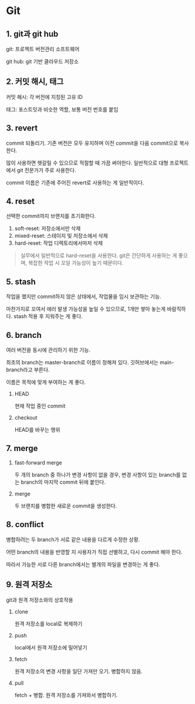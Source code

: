 # Git

## 1. git과 git hub

git: 프로젝트 버전관리 소프트웨어

git hub: git 기반 클라우드 저장소

## 2. 커밋 해시, 태그

커밋 해시: 각 버전에 지칭된 고유 ID

태그: 포스트잇과 비슷한 역할, 보통 버전 번호를 붙임

## 3. revert

commit 되돌리기. 기존 버전은 모두 유지하며 이전 commit을 다음 commit으로 복사한다. 


많이 사용하면 헷갈릴 수 있으므로 적절할 때 가끔 써야한다. 일반적으로 대형 프로젝트에서 git 전문가가 주로 사용한다.

commit 이름은 기존에 주어진 revert로 사용하는 게 일반적이다.

## 4. reset

선택한 commit까지 브랜치를 초기화한다.

1. soft-reset: 저장소에서만 삭제
2. mixed-reset: 스테이지 및 저장소에서 삭제
3. hard-reset: 작업 디렉토리에서마저 삭제

> 실무에서 일반적으로 hard-reset을 사용한다. git은 간단하게 사용하는 게 좋으며, 복잡한 작업 시 꼬일 가능성이 높기 때문이다.

## 5. stash

작업을 했지만 commit하지 않은 상태에서, 작업물을 임시 보관하는 기능.

마찬가지로 꼬여서 에러 발생 가능성을 높일 수 있으므로, 1개만 쌓아 놓는게 바람직하다. stash 적용 후 지워주는 게 좋다.

## 6. branch

여러 버전을 동시에 관리하기 위한 기능.

최초의 branch는 master-branch로 이름이 정해져 있다. 깃허브에서는 main-branch라고 부른다.

이름은 목적에 맞게 부여하는 게 좋다.

1. HEAD

    현재 작업 중인 commit

2. checkout

    HEAD를 바꾸는 행위

## 7. merge

1. fast-forward merge

    두 개의 branch 중 하나가 변경 사항이 없을 경우, 변경 사항이 있는 branch를 없는 branch의 마지막 commit 뒤에 붙인다.

2. merge

    두 브랜치를 병합한 새로운 commit을 생성한다.

## 8. conflict

병합하려는 두 branch가 서로 같은 내용을 다르게 수정한 상황.

어떤 branch의 내용을 반영할 지 사용자가 직접 선별하고, 다시 commit 해야 한다.

따라서 가능한 서로 다른 branch에서는 별개의 파일을 변경하는 게 좋다.

## 9. 원격 저장소

git과 원격 저장소와의 상호작용

1. clone

    원격 저장소를 local로 복제하기

2. push

    local에서 원격 저장소에 밀어넣기

3. fetch

    원격 저장소의 변경 사항을 일단 가져만 오기. 병합하지 않음.

4. pull

    fetch + 병합. 원격 저장소를 가져와서 병합하기.

